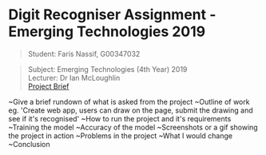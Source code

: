 # Digit Recogniser Assignment - Emerging Technologies 2019

> Student: Faris Nassif, G00347032

> Subject: Emerging Technologies (4th Year) 2019<br>
> Lecturer: Dr Ian McLoughlin<br>
> [Project Brief](https://github.com/ianmcloughlin/project-2019-emtech)

~Give a brief rundown of what is asked from the project 
~Outline of work eg. 'Create web app, users can draw on the page, submit the drawing and see if it's recognised'
~How to run the project and it's requirements
~Training the model
~Accuracy of the model
~Screenshots or a gif showing the project in action
~Problems in the project
~What I would change
~Conclusion

